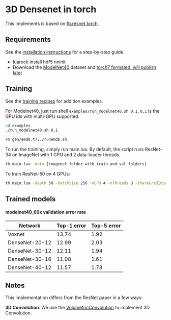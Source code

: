 3D Densenet in torch 
============================

This implements is based on [fb.resnet.torch](https://github.com/facebook/fb.resnet.torch/).

## Requirements
See the [installation instructions](https://github.com/facebook/fb.resnet.torch/blob/master/INSTALL.md) for a step-by-step guide.
- luarock install hdf5 nninit
- Download the [ModelNet40](http://3dshapenets.cs.princeton.edu/) dataset and [torch7 formated, will publish later]()


## Training
See the [training recipes](https://github.com/facebook/fb.resnet.torch/blob/master/TRAINING.md) for addition examples.

For Modelnet40, just run shell `examples/run_modelnet40.sh 0,1`, `0,1` is the GPU ids with multi-GPU supported. 
```bash
cd examples
./run_modelnet40.sh 0,1
```


```bash
rm gen/emdb.t7;./runemdb.sh
```

To run the training, simply run main.lua. By default, the script runs ResNet-34 on ImageNet with 1 GPU and 2 data-loader threads.
```bash
th main.lua -data [imagenet-folder with train and val folders]
```

To train ResNet-50 on 4 GPUs:
```bash
th main.lua -depth 50 -batchSize 256 -nGPU 4 -nThreads 8 -shareGradInput true -data [imagenet-folder]
```

## Trained models


#### modelnet40_60x validation error rate

| Network        | Top-1 error | Top-5 error |
| -------------- | ----------- | ----------- |
| Voxnet         | 13.74       | 1.92        |
| DenseNet-20-12 | 12.99       | 2.03        |
| DenseNet-30-12 | 12.11       | 1.94        |
| DenseNet-30-16 | 11.08       | 1.61        |
| DenseNet-40-12 | 11.57       | 1.78        |
## Notes

This implementation differs from the ResNet paper in a few ways:

**3D Convolution**: We use the [VolumetricConvolution](https://github.com/torch/nn/blob/master/doc/convolution.md) to implement 3D Convolution.


